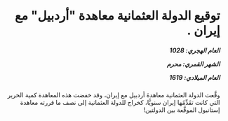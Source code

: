 <h1 dir="rtl">توقيع الدولة العثمانية معاهدة "أردبيل" مع إيران .</h1>

<h5 dir="rtl">العام الهجري:  1028

الشهر القمري: محرم

العام الميلادي: 1619</h5>

<p dir="rtl">وقَّعت الدولة العثمانية معاهدةَ أردبيل مع إيران، وقد خفضت هذه المعاهدة كمية الحرير التي كانت تقَدِّمُها إيران سنويًّا، كخراج للدولة العثمانية إلى نصف ما قررته معاهدة إستانبول الموقَّعة بين الدولتين!</p></br>
